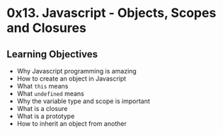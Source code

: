 # 0x13. Javascript - Objects, Scopes and Closures

## Learning Objectives

<ul>
<li>Why Javascript programming is amazing</li>
<li>How to create an object in Javascript</li>
<li>What <code>this</code> means</li>
<li>What <code>undefined</code> means </li>
<li>Why the variable type and scope is important</li>
<li>What is a closure</li>
<li>What is a prototype</li>
<li>How to inherit an object from another</li>
</ul>